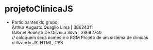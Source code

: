 # projetoClinicaJS
- Participantes do grupo:<br>
Arthur Augusto Quaglio Lima | 38624311
<br>Gabriel Roberto De Oliveira Silva | 38682740<br>
// coloquem seus nomes e o RGM
Projeto de um sistema de clínicas utilizando JS, HTML, CSS
